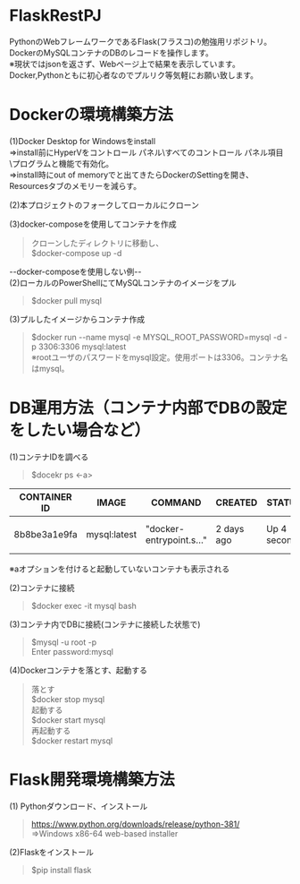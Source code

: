 # FlaskRestPJ

PythonのWebフレームワークであるFlask(フラスコ)の勉強用リポジトリ。<br>
DockerのMySQLコンテナのDBのレコードを操作します。<br>
※現状ではjsonを返さず、Webページ上で結果を表示しています。<br>
Docker,Pythonともに初心者なのでプルリク等気軽にお願い致します。

# Dockerの環境構築方法<br>
(1)Docker Desktop for Windowsをinstall<br>
⇒install前にHyperVをコントロール パネル\すべてのコントロール パネル項目\プログラムと機能で有効化。<br>
⇒install時にout of memoryでと出てきたらDockerのSettingを開き、Resourcesタブのメモリーを減らす。

(2)本プロジェクトのフォークしてローカルにクローン<br>

(3)docker-composeを使用してコンテナを作成<br>
>クローンしたディレクトリに移動し、<br>
$docker-compose up -d

--docker-composeを使用しない例--<br>
(2)ローカルのPowerShellにてMySQLコンテナのイメージをプル<br>
>$docker pull mysql<br>

(3)プルしたイメージからコンテナ作成<br>
>$docker run --name mysql -e MYSQL_ROOT_PASSWORD=mysql -d -p 3306:3306 mysql:latest<br>
※rootユーザのパスワードをmysql設定。使用ポートは3306。コンテナ名はmysql。<br>

# DB運用方法（コンテナ内部でDBの設定をしたい場合など）<br>
(1)コンテナIDを調べる<br>
>$docekr ps <-a>  <br>

|CONTAINER ID|IMAGE|COMMAND|CREATED|STATUS|PORTS|NAMES|
|---|---|---|---|---|---|---|
|8b8be3a1e9fa|mysql:latest|"docker-entrypoint.s…"|2 days ago|Up 4 seconds|0.0.0.0:3306->3306/tcp, 33060/tcp|mysql|

※aオプションを付けると起動していないコンテナも表示される

(2)コンテナに接続<br>
>$docker exec -it mysql bash<br>

(3)コンテナ内でDBに接続(コンテナに接続した状態で)<br>
>$mysql -u root -p<br>
Enter password:mysql<br>

(4)Dockerコンテナを落とす、起動する<br>
>落とす<br>
>$docker stop mysql<br>
起動する<br>
>$docker start mysql<br>
再起動する<br>
>$docker restart mysql<br>



# Flask開発環境構築方法<br>
(1) Pythonダウンロード、インストール
>https://www.python.org/downloads/release/python-381/<br>
⇒Windows x86-64 web-based installer

(2)Flaskをインストール
>$pip install flask
